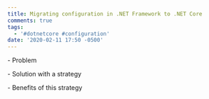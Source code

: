 ```yaml
---
title: Migrating configuration in .NET Framework to .NET Core
comments: true
tags:
  - '#dotnetcore #configuration'
date: '2020-02-11 17:50 -0500'
---
```

\- Problem

\- Solution with a strategy

\- Benefits of this strategy
